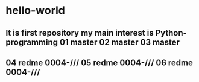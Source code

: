 # hello-world
It is first repository
my main interest is Python-programming
01 master
02 master
03 master
----------------
04 redme 0004-///
05 redme 0004-///
06 redme 0004-///
-----------------
